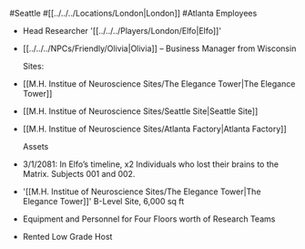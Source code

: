 #Seattle #[[../../../Locations/London|London]] #Atlanta
Employees

- Head Researcher '[[../../../Players/London/Elfo|Elfo]]'
- [[../../../NPCs/Friendly/Olivia|Olivia]] – Business Manager from Wisconsin
  
  Sites:
- [[M.H. Institue of Neuroscience Sites/The Elegance Tower|The Elegance Tower]]
- [[M.H. Institue of Neuroscience Sites/Seattle Site|Seattle Site]]
- [[M.H. Institue of Neuroscience Sites/Atlanta Factory|Atlanta Factory]]
  
  Assets
- 3/1/2081: In Elfo’s timeline, x2 Individuals who lost their brains to the Matrix. Subjects 001 and 002.
- '[[M.H. Institue of Neuroscience Sites/The Elegance Tower|The Elegance Tower]]' B-Level Site, 6,000 sq ft
- Equipment and Personnel for Four Floors worth of Research Teams
- Rented Low Grade Host